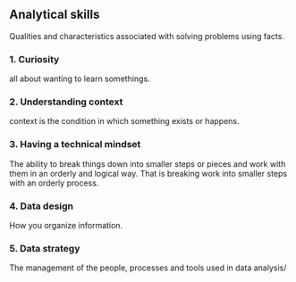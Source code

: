## Analytical skills
Qualities and characteristics associated with solving problems using facts.

### 1. Curiosity
all about wanting to learn somethings.

### 2. Understanding context
context is the condition in which something exists or happens.


### 3. Having a technical mindset
The ability to break things down into smaller steps or pieces and work with them in an orderly and logical way. That is breaking work into smaller steps with an orderly process.

### 4. Data design
How you organize information. 

### 5. Data strategy
The management of the people, processes and tools used in data analysis/

